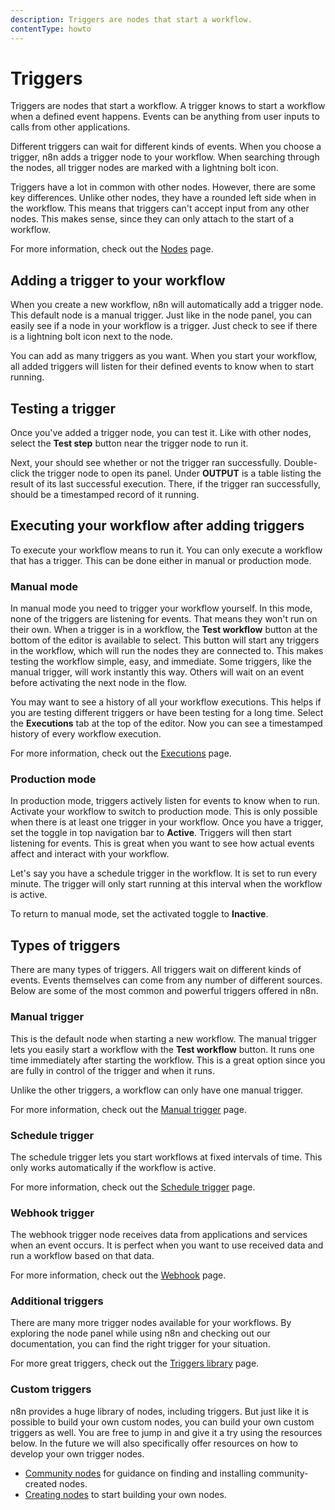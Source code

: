 ```yaml
---
description: Triggers are nodes that start a workflow.
contentType: howto
---
```


# Triggers

Triggers are nodes that start a workflow. A trigger knows to start a workflow when a defined event happens. Events can be anything from user inputs to calls from other applications.

Different triggers can wait for different kinds of events. When you choose a trigger, n8n adds a trigger node to your workflow. When searching through the nodes, all trigger nodes are marked with a lightning bolt icon.

Triggers have a lot in common with other nodes. However, there are some key differences. Unlike other nodes, they have a rounded left side when in the workflow. This means that triggers can't accept input from any other nodes. This makes sense, since they can only attach to the start of a workflow. 

For more information, check out the [Nodes](/workflows/components/nodes/) page.

## Adding a trigger to your workflow

When you create a new workflow, n8n will automatically add a trigger node. This default node is a manual trigger. Just like in the node panel, you can easily see if a node in your workflow is a trigger. Just check to see if there is a lightning bolt icon next to the node. 

You can add as many triggers as you want. When you start your workflow, all added triggers will listen for their defined events to know when to start running.

## Testing a trigger

Once you've added a trigger node, you can test it. Like with other nodes, select the **Test step** button near the trigger node to run it. 

Next, your should see whether or not the trigger ran successfully. Double-click the trigger node to open its panel. Under **OUTPUT** is a table listing the result of its last successful execution. There, if the trigger ran successfully, should be a timestamped record of it running.   

## Executing your workflow after adding triggers
To execute your workflow means to run it. You can only execute a workflow that has a trigger. This can be done either in manual or production mode.

### Manual mode
In manual mode you need to trigger your workflow yourself. In this mode, none of the triggers are listening for events. That means they won't run on their own. When a trigger is in a workflow, the **Test workflow** button at the bottom of the editor is available to select. This button will start any triggers in the workflow, which will run the nodes they are connected to. This makes testing the workflow simple, easy, and immediate. Some triggers, like the manual trigger, will work instantly this way. Others will wait on an event before activating the next node in the flow.

You may want to see a history of all your workflow executions. This helps if you are testing different triggers or have been testing for a long time. Select the **Executions** tab at the top of the editor. Now you can see a timestamped history of every workflow execution.  

For more information, check out the [Executions](/workflows/executions/) page.

### Production mode

In production mode, triggers actively listen for events to know when to run. Activate your workflow to switch to production mode. This is only possible when there is at least one trigger in your workflow. Once you have a trigger, set the toggle in top navigation bar to **Active**. Triggers will then start listening for events. This is great when you want to see how actual events affect and interact with your workflow.

Let's say you have a schedule trigger in the workflow. It is set to run every minute. The trigger will only start running at this interval when the workflow is active.

To return to manual mode, set the activated toggle to **Inactive**.

## Types of triggers

There are many types of triggers. All triggers wait on different kinds of events. Events themselves can come from any number of different sources. Below are some of the most common and powerful triggers offered in n8n.

### Manual trigger

This is the default node when starting a new workflow. The manual trigger lets you easily start a workflow with the **Test workflow** button. It runs one time immediately after starting the workflow. This is a great option since you are fully in control of the trigger and when it runs. 

Unlike the other triggers, a workflow can only have one manual trigger.

For more information, check out the [Manual trigger](/integrations/builtin/core-nodes/n8n-nodes-base.manualworkflowtrigger/) page.

### Schedule trigger

The schedule trigger lets you start workflows at fixed intervals of time. This only works automatically if the workflow is active.

For more information, check out the [Schedule trigger](/integrations/builtin/core-nodes/n8n-nodes-base.manualworkflowtrigger/) page.

### Webhook trigger

The webhook trigger node receives data from applications and services when an event occurs. It is perfect when you want to use received data and run a workflow based on that data.

For more information, check out the [Webhook](/integrations/builtin/core-nodes/n8n-nodes-base.webhook/) page.

### Additional triggers
There are many more trigger nodes available for your workflows. By exploring the node panel while using n8n and checking out our documentation, you can find the right trigger for your situation.

For more great triggers, check out the [Triggers library](integrations/builtin/trigger-nodes/) page.

### Custom triggers

n8n provides a huge library of nodes, including triggers. But just like it is possible to build your own custom nodes, you can build your own custom triggers as well. You are free to jump in and give it a try using the resources below. In the future we will also specifically offer resources on how to develop your own trigger nodes.

* [Community nodes](/integrations/community-nodes/installation/) for guidance on finding and installing community-created nodes.
* [Creating nodes](/integrations/creating-nodes/overview/) to start building your own nodes.



